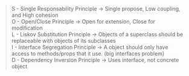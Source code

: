 > S - Single Responsability Principle -> Single propose, Low coupling, and High cohesion  
> O - Open/Close Principle -> Open for extension, Close for modification  
> L - Liskov Substitution Principle -> Objects of a superclass should be replaceable with objects of its subclasses  
> I - Interface Segregation Principle -> A object should only have access to methods/props that it use. (big interfaces problem)  
> D - Dependency Inversion Principle -> Uses interface, not concrete object  